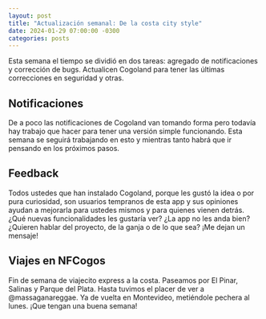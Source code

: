 ```yaml
---
layout: post
title: "Actualización semanal: De la costa city style"
date: 2024-01-29 07:00:00 -0300
categories: posts
---
```


Esta semana el tiempo se dividió en dos tareas: agregado de notificaciones y corrección de bugs. Actualicen Cogoland para tener las últimas correcciones en seguridad y otras.

## Notificaciones

De a poco las notificaciones de Cogoland van tomando forma pero todavía hay trabajo que hacer para tener una versión simple funcionando. Esta semana se seguirá trabajando en esto y mientras tanto habrá que ir pensando en los próximos pasos.

## Feedback

Todos ustedes que han instalado Cogoland, porque les gustó la idea o por pura curiosidad, son usuarios tempranos de esta app y sus opiniones ayudan a mejorarla para ustedes mismos y para quienes vienen detrás. ¿Qué nuevas funcionalidades les gustaría ver? ¿La app no les anda bien? ¿Quieren hablar del proyecto, de la ganja o de lo que sea? ¡Me dejan un mensaje!

## Viajes en NFCogos

Fin de semana de viajecito express a la costa. Paseamos por El Pinar, Salinas y Parque del Plata. Hasta tuvimos el placer de ver a @massaganareggae. Ya de vuelta en Montevideo, metiéndole pechera al lunes. ¡Que tengan una buena semana!
